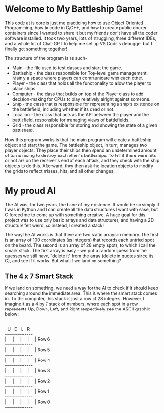 # Welcome to My Battleship Game!

This code at is core is just me practicing how to use Object Oriented Programming, how to code in C/C++, and how to create public docker containers since I wanted to share it but my friends don't have all the coder software installed. It took two years, lots of struggling, three different IDEs, and a whole lot of Chat-GPT to help me set up VS Code's debugger but I finally got something together!

The structure of the program is as such-

* Main - the file used to test classes and start the game.
* Battleship - the class responsible for Top-level game management. Mainly a space where players can communicate with each other.
* Player - the class that holds all the functionality to allow the player to place ships.
* Computer - the class that builds on top of the Player class to add decision-making for CPUs to play relatively alright against someone.
* Ship - the class that is responsible for representing a ship's existence on the battlefield, including whether if its dead or not.
* Location - the class that acts as the API between the player and the battlefield, responsible for managing views of battlefields.
* Grid - the class responsible for storing and showing the state of a given battlefield. 

How this program works is that the main program will create a battleship object and start the game. The battleship object, in turn, manages two player objects. They place their ships then spend an undetermined amount of turns racing to destroy each other's battleships. To tell if there were hits or not are on the receiver's end of each attack, and they check with the ship objects to do this. Afterward, they then ask the location objects to modify the grids to reflect misses, hits, and all other changes.

# My proud AI

The AI was, for two years, the bane of my existence. It would be so simply if I was in Python and I can create all the data structures I want with ease, but C forced me to come up with something creative. A huge goal for this project was to use only basic arrays and data structures, and having a 2D structure felt weird, so instead, I created a stack!

The way the AI works is that there are two static arrays in memory. The first is an array of 100 coordinates (as integers) that records each untried spot on the board. The second is an array of 28 empty spots, to which I call the smark stack. The first array is easy - we pull a random guess from the guesses we still have, "delete it" from the array (delete in quotes since its C), and see if it works. But what if we land on something?

## The 4 x 7 Smart Stack

If we land on something, we need a way for the AI to check if it should keep searching around the immediate area. This is where the smart stack comes in. To the computer, this stack is just a row of 28 integers. However, I imagine it as a 4 by 7 stack of numbers, where each spot in a row represents Up, Down, Left, and Right respectively see the ASCII graphic below:

<p><br />&nbsp; U&nbsp; &nbsp;D&nbsp; &nbsp;L&nbsp; &nbsp;R<br />--------------<br />|&nbsp; &nbsp; &nbsp;|&nbsp; &nbsp; &nbsp;|&nbsp; &nbsp; &nbsp;|&nbsp; &nbsp; &nbsp;| Row 6<br />--------------<br />|&nbsp; &nbsp; &nbsp;|&nbsp; &nbsp; &nbsp;|&nbsp; &nbsp; &nbsp;|&nbsp; &nbsp; &nbsp;|&nbsp;Row 5<br />--------------<br />|&nbsp; &nbsp; &nbsp;|&nbsp; &nbsp; &nbsp;|&nbsp; &nbsp; &nbsp;|&nbsp; &nbsp; &nbsp;|&nbsp;Row 4<br />--------------<br />|&nbsp; &nbsp; &nbsp;|&nbsp; &nbsp; &nbsp;|&nbsp; &nbsp; &nbsp;|&nbsp; &nbsp; &nbsp;|&nbsp;Row 3<br />--------------<br />|&nbsp; &nbsp; &nbsp;|&nbsp; &nbsp; &nbsp;|&nbsp; &nbsp; &nbsp;|&nbsp; &nbsp; &nbsp;|&nbsp;Row 2<br />--------------<br />|&nbsp; &nbsp; &nbsp;|&nbsp; &nbsp; &nbsp;|&nbsp; &nbsp; &nbsp;|&nbsp; &nbsp; &nbsp;|&nbsp;Row 1<br />--------------<br />|&nbsp; &nbsp; &nbsp;|&nbsp; &nbsp; &nbsp;|&nbsp; &nbsp; &nbsp;|&nbsp; &nbsp; &nbsp;|&nbsp;Row 0<br />--------------</p>



